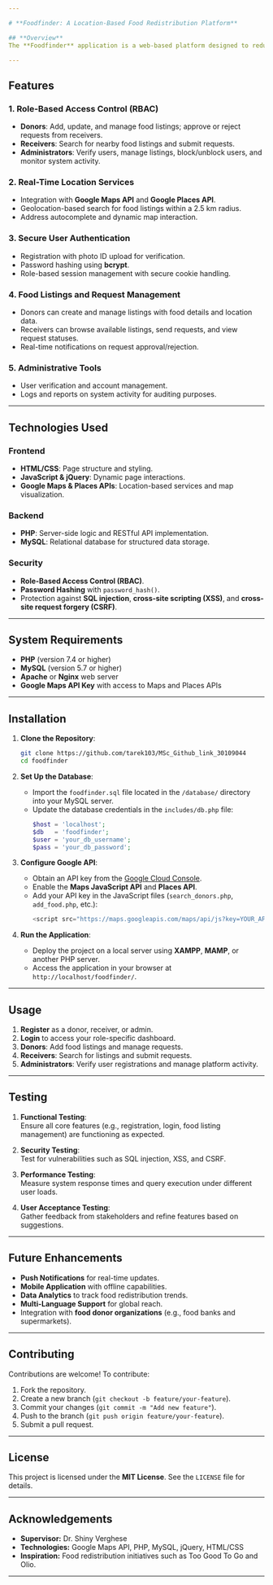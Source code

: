 ```yaml
---

# **Foodfinder: A Location-Based Food Redistribution Platform**

## **Overview**
The **Foodfinder** application is a web-based platform designed to reduce food waste by connecting food donors with receivers in real-time. The platform leverages **location-based services** to facilitate efficient redistribution of surplus food within a community. Users can register as donors, receivers, or administrators and interact through role-specific features such as food listing management, request submission, and user verification.

---
```


## **Features**
### **1. Role-Based Access Control (RBAC)**  
- **Donors**: Add, update, and manage food listings; approve or reject requests from receivers.
- **Receivers**: Search for nearby food listings and submit requests.
- **Administrators**: Verify users, manage listings, block/unblock users, and monitor system activity.

### **2. Real-Time Location Services**  
- Integration with **Google Maps API** and **Google Places API**.
- Geolocation-based search for food listings within a 2.5 km radius.
- Address autocomplete and dynamic map interaction.

### **3. Secure User Authentication**  
- Registration with photo ID upload for verification.
- Password hashing using **bcrypt**.
- Role-based session management with secure cookie handling.

### **4. Food Listings and Request Management**  
- Donors can create and manage listings with food details and location data.
- Receivers can browse available listings, send requests, and view request statuses.
- Real-time notifications on request approval/rejection.

### **5. Administrative Tools**  
- User verification and account management.
- Logs and reports on system activity for auditing purposes.

---

## **Technologies Used**

### **Frontend**
- **HTML/CSS**: Page structure and styling.
- **JavaScript & jQuery**: Dynamic page interactions.
- **Google Maps & Places APIs**: Location-based services and map visualization.

### **Backend**
- **PHP**: Server-side logic and RESTful API implementation.
- **MySQL**: Relational database for structured data storage.

### **Security**
- **Role-Based Access Control (RBAC)**.
- **Password Hashing** with `password_hash()`.
- Protection against **SQL injection**, **cross-site scripting (XSS)**, and **cross-site request forgery (CSRF)**.

---

## **System Requirements**

- **PHP** (version 7.4 or higher)
- **MySQL** (version 5.7 or higher)
- **Apache** or **Nginx** web server
- **Google Maps API Key** with access to Maps and Places APIs

---

## **Installation**

1. **Clone the Repository**:
   ```bash
   git clone https://github.com/tarek103/MSc_Github_link_30109044
   cd foodfinder
   ```

2. **Set Up the Database**:
   - Import the `foodfinder.sql` file located in the `/database/` directory into your MySQL server.
   - Update the database credentials in the `includes/db.php` file:
     ```php
     $host = 'localhost';
     $db   = 'foodfinder';
     $user = 'your_db_username';
     $pass = 'your_db_password';
     ```

3. **Configure Google API**:
   - Obtain an API key from the [Google Cloud Console](https://console.cloud.google.com/).
   - Enable the **Maps JavaScript API** and **Places API**.
   - Add your API key in the JavaScript files (`search_donors.php`, `add_food.php`, etc.):
     ```javascript
     <script src="https://maps.googleapis.com/maps/api/js?key=YOUR_API_KEY&libraries=places&callback=initMap" async defer></script>
     ```

4. **Run the Application**:
   - Deploy the project on a local server using **XAMPP**, **MAMP**, or another PHP server.
   - Access the application in your browser at `http://localhost/foodfinder/`.

---

## **Usage**

1. **Register** as a donor, receiver, or admin.
2. **Login** to access your role-specific dashboard.
3. **Donors**: Add food listings and manage requests.
4. **Receivers**: Search for listings and submit requests.
5. **Administrators**: Verify user registrations and manage platform activity.

---

## **Testing**

1. **Functional Testing**:  
   Ensure all core features (e.g., registration, login, food listing management) are functioning as expected.

2. **Security Testing**:  
   Test for vulnerabilities such as SQL injection, XSS, and CSRF.

3. **Performance Testing**:  
   Measure system response times and query execution under different user loads.

4. **User Acceptance Testing**:  
   Gather feedback from stakeholders and refine features based on suggestions.

---

## **Future Enhancements**

- **Push Notifications** for real-time updates.
- **Mobile Application** with offline capabilities.
- **Data Analytics** to track food redistribution trends.
- **Multi-Language Support** for global reach.
- Integration with **food donor organizations** (e.g., food banks and supermarkets).

---

## **Contributing**

Contributions are welcome! To contribute:
1. Fork the repository.
2. Create a new branch (`git checkout -b feature/your-feature`).
3. Commit your changes (`git commit -m "Add new feature"`).
4. Push to the branch (`git push origin feature/your-feature`).
5. Submit a pull request.

---

## **License**

This project is licensed under the **MIT License**. See the `LICENSE` file for details.

---

## **Acknowledgements**

- **Supervisor:** Dr. Shiny Verghese  
- **Technologies:** Google Maps API, PHP, MySQL, jQuery, HTML/CSS  
- **Inspiration:** Food redistribution initiatives such as Too Good To Go and Olio.

---

